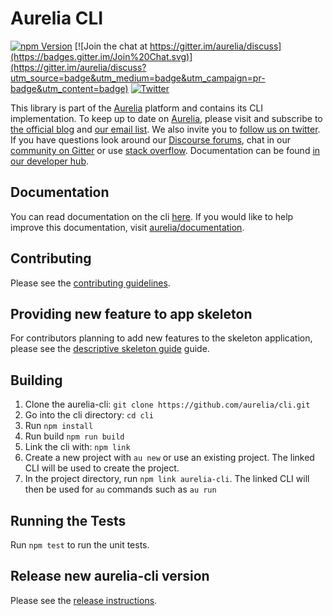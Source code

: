 # Aurelia CLI

[![npm Version](https://img.shields.io/npm/v/aurelia-cli.svg)](https://www.npmjs.com/package/aurelia-cli)
[![Join the chat at https://gitter.im/aurelia/discuss](https://badges.gitter.im/Join%20Chat.svg)](https://gitter.im/aurelia/discuss?utm_source=badge&utm_medium=badge&utm_campaign=pr-badge&utm_content=badge)
[![Twitter](https://img.shields.io/twitter/follow/aureliaeffect.svg?style=social&label=Follow)](https://twitter.com/intent/follow?screen_name=aureliaeffect)

This library is part of the [Aurelia](http://www.aurelia.io/) platform and contains its CLI implementation.
To keep up to date on [Aurelia](http://www.aurelia.io/), please visit and subscribe to [the official blog](http://blog.aurelia.io/) and [our email list](http://eepurl.com/ces50j). We also invite you to [follow us on twitter](https://twitter.com/aureliaeffect). If you have questions look around our [Discourse forums](https://discourse.aurelia.io/), chat in our [community on Gitter](https://gitter.im/aurelia/discuss) or use [stack overflow](http://stackoverflow.com/search?q=aurelia). Documentation can be found [in our developer hub](http://aurelia.io/docs).

## Documentation

You can read documentation on the cli [here](https://aurelia.io/docs/cli). If you would like to help improve this documentation, visit [aurelia/documentation](https://github.com/aurelia/documentation/tree/master/current/en-us/11.%20cli).

## Contributing

Please see the [contributing guidelines](./CONTRIBUTING.md).

## Providing new feature to app skeleton

For contributors planning to add new features to the skeleton application, please see the [descriptive skeleton guide](./DESCRIPTIVE_SKELETON.md) guide.

## Building

1. Clone the aurelia-cli: `git clone https://github.com/aurelia/cli.git`
2. Go into the cli directory: `cd cli`
3. Run `npm install`
4. Run build `npm run build` 
5. Link the cli with: `npm link`
6. Create a new project with `au new` or use an existing project. The linked CLI will be used to create the project.
7. In the project directory, run `npm link aurelia-cli`. The linked CLI will then be used for `au` commands such as `au run`

## Running the Tests

Run `npm test` to run the unit tests.

## Release new aurelia-cli version

Please see the [release instructions](./RELEASE_INSTRUCTIONS.md).

